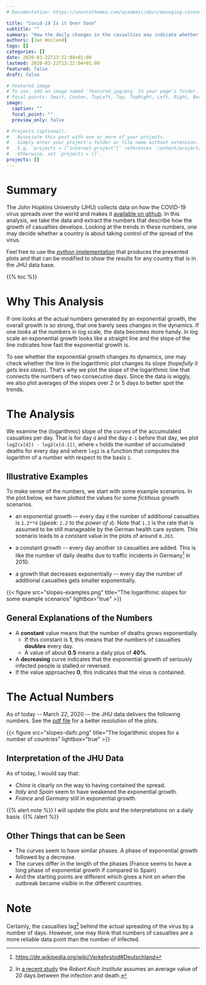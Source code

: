 ```yaml
---
# Documentation: https://sourcethemes.com/academic/docs/managing-content/

title: "Covid-19 Is it Over Soon"
subtitle: ""
summary: "How the daily changes in the casualties may indicate whether the virus is on the decline."
authors: [Jan Heiland]
tags: []
categories: []
date: 2020-03-22T13:22:04+01:00
lastmod: 2020-03-22T13:22:04+01:00
featured: false
draft: false

# Featured image
# To use, add an image named `featured.jpg/png` to your page's folder.
# Focal points: Smart, Center, TopLeft, Top, TopRight, Left, Right, BottomLeft, Bottom, BottomRight.
image:
  caption: ""
  focal_point: ""
  preview_only: false

# Projects (optional).
#   Associate this post with one or more of your projects.
#   Simply enter your project's folder or file name without extension.
#   E.g. `projects = ["internal-project"]` references `content/project/deep-learning/index.md`.
#   Otherwise, set `projects = []`.
projects: []
---
```


# Summary

The John Hopkins University (JHU) collects data on how the COVID-19 virus
spreads over the world and makes it [available on
github](https://github.com/CSSEGISandData/COVID-19). In this analysis, we take
the data and extract the numbers that describe how the growth of casualties
develops. Looking at the trends in these numbers, one may decide whether a
country is about taking control of the spread of the virus.

Feel free to use the [*python*
implementation](https://github.com/highlando/covid-over-any-time-soon) that
produces the presented plots and that can be modified to show the results for
any country that is in the JHU data base.

{{% toc %}}

# Why This Analysis

If one looks at the actual numbers generated by an exponential growth, the
overall growth is so strong, that one barely sees changes in the dynamics. If
one looks at the numbers in log scale, the data becomes more handy. In log scale
an exponential growth looks like a straight line and the slope of the line
indicates how fast the exponential growth is.

To see whether the exponential growth changes its dynamics, one may check
whether the line in the logarithmic plot changes its slope (*hopefully it gets
less steep*). That's why we plot the slope of the logarithmic line that connects
the numbers of two consecutive days. Since the data is wiggly, we also plot
averages of the slopes over 2 or 5 days to better spot the trends.

# The Analysis

We examine the (logarithmic) slope of the curves of the accumulated casualties
per day.  That is for day `d` and the day `d-1` before that day, we plot `log2(x[d]) -
log2(x[d-1])`, where `x` holds the number of accumulated deaths for every day
and where `log2` is a function that computes the logarithm of a number with
respect to the basis `2`.


## Illustrative Examples

To make sense of the numbers, we start with some example scenarios. In the plot
below, we have plotted the values for some *fictitious* growth scenarios.

 * an exponential growth -- every day `d` the number of additional casualties is
   `1.2**d` (*speak: `1.2` to the power of `d`*). Note that `1.2` is the rate that is
   assumed to be still manageable by the German health care system. This
   scenario leads to a constant value in the plots of around `0.263`.

 * a constant growth -- every day another `10` casualties are added. This is
   like the number of daily deaths due to traffic incidents in Germany[^1] in 2010.

 * a growth that decreases exponentially -- every day the number of additional
   casualties gets smaller exponentially.

{{< figure src="slopes-examples.png" title="The logarithmic slopes for some example scenarios" lightbox="true" >}}

## General Explanations of the Numbers

 * A **constant** value means that the number of deaths grows exponentially. 
   * If this constant is **1**, this means that the numbers of casualties
     **doubles** every day.
   * A value of about **0.5** means a daily plus of **40%**.
 * A **decreasing** curve indicates that the exponential growth of seriously
   infected people is stalled or reversed.
 * If the value approaches **0**, this indicates that the virus is contained.
 
# The Actual Numbers

As of today -- March 22, 2020 -- the JHU data delivers the following numbers.
See the [pdf file](slopes-dsifc.pdf) for a better resolution of the plots.

{{< figure src="slopes-dsifc.png" title="The logarithmic slopes for a number of countries" lightbox="true" >}}

## Interpretation of the JHU Data

As of today, I would say that:

 * *China* is clearly on the way to having contained the spread.
 * *Italy* and *Spain* seem to have weakened the exponential growth.
 * *France* and *Germany* still in exponential growth.

{{% alert note %}}
I will update the plots and the interpretations on a daily basis.
{{% /alert  %}}

## Other Things that can be Seen

 * The curves seem to have similar phases. A phase of exponential growth
   followed by a decrease. 
 * The curves differ in the length of the phases (France seems to have a long
   phase of exponential growth if compared to Spain) 
 * And the starting points are different which gives a hint on when the outbreak
   became visible in the different countries.
 
# Note

Certainly, the casualties lag[^2] behind the actual spreading of the virus by a number of days. However, one may think that numbers of casualties are a more reliable data point than the number of infected.


[^1]: https://de.wikipedia.org/wiki/Verkehrstod#Deutschland
[^2]: In [a recent study](https://dx.doi.org/10.25646/6571.2) the *Robert Koch Institute* assumes an average value of 20 days between the infection and death.
